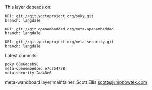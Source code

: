 This layer depends on:

    URI: git://git.yoctoproject.org/poky.git
    branch: langdale

    URI: git://git.openembedded.org/meta-openembedded
    branch: langdale

    URI: git://git.yoctoproject.org/meta-security.git
    branch: langdale

Latest commits:

    poky 68e6eceb98
    meta-openembedded e7c754778
    meta-security 2aa48e6

meta-wandboard layer maintainer: Scott Ellis <scott@jumpnowtek.com>

